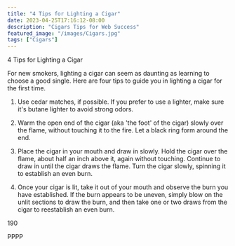 ```yaml
---
title: "4 Tips for Lighting a Cigar"
date: 2023-04-25T17:16:12-08:00
description: "Cigars Tips for Web Success"
featured_image: "/images/Cigars.jpg"
tags: ["Cigars"]
---
```


4 Tips for Lighting a Cigar

For new smokers, lighting a cigar can seem as daunting as learning to choose a good single.  Here are four tips to guide you in lighting a cigar for the first time.

1.  Use cedar matches, if possible.  If you prefer to use a lighter, make sure it's butane lighter to avoid strong odors.  

2.  Warm the open end of the cigar (aka 'the foot' of the cigar) slowly over the flame, without touching it to the fire.  Let a black ring form around the end. 

3.  Place the cigar in your mouth and draw in slowly.  Hold the cigar over the flame, about half an inch above it, again without touching.  Continue to draw in until the cigar draws the flame.   Turn the cigar slowly, spinning it to establish an even burn.

4.  Once your cigar is lit, take it out of your mouth and observe the burn you have established.  If the burn appears to be uneven, simply blow on the unlit sections to draw the burn, and then take one or two draws from the cigar to reestablish an even burn.  

190

PPPP


